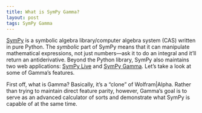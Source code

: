 ```yaml
---
title: What is SymPy Gamma?
layout: post
tags: SymPy Gamma
---
```


[SymPy](http://www.sympy.org) is a symbolic algebra library/computer algebra
system (CAS) written in pure Python. The *symbolic* part of SymPy means that
it can manipulate mathematical expressions, not just numbers—ask it to do an
integral and it’ll return an antiderivative. Beyond the Python library,
SymPy also maintains two web applications:
[SymPy Live](http://live.sympy.org) and
[SymPy Gamma](http://www.sympygamma.com). Let’s take a look at some of
Gamma’s features.

First off, what is Gamma? Basically, it’s a “clone” of Wolfram|Alpha. Rather
than trying to maintain direct feature parity, however, Gamma’s goal is to
serve as an advanced calculator of sorts and demonstrate what SymPy is
capable of at the same time.
